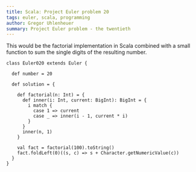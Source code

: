 ```yaml
---
title: Scala: Project Euler problem 20
tags: euler, scala, programming
author: Gregor Uhlenheuer
summary: Project Euler problem - the twentieth
---
```


This would be the factorial implementation in Scala combined with a small
function to sum the single digits of the resulting number.

~~~{.scala}
class Euler020 extends Euler {

  def number = 20

  def solution = {

    def factorial(n: Int) = {
      def inner(i: Int, current: BigInt): BigInt = {
        i match {
          case 1 => current
          case _ => inner(i - 1, current * i)
        }
      }
      inner(n, 1)
    }

    val fact = factorial(100).toString()
    fact.foldLeft(0)((s, c) => s + Character.getNumericValue(c))
  }
}
~~~
